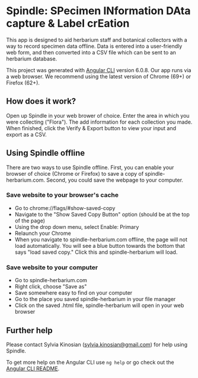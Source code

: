 # Spindle: SPecimen INformation DAta capture & Label crEation

This app is designed to aid herbarium staff and botanical collectors with a way to record specimen data offline. Data is entered into a user-friendly web form, and then converted into a CSV file which can be sent to an herbarium database. 

This project was generated with [Angular CLI](https://github.com/angular/angular-cli) version 6.0.8. Our app runs via a web browser. We recommend using the latest version of Chrome (69+) or Firefox (62+).

## How does it work?

Open up Spindle in your web brower of choice. Enter the area in which you were collecting ("Flora"). The add information for each collection you made. When finished, click the Verify & Export button to view your input and export as a CSV.

## Using Spindle offline

There are two ways to use Spindle offline. First, you can enable your browser of choice (Chrome or Firefox) to save a copy of spindle-herbarium.com. Second, you could save the webpage to your computer.

### Save website to your browser's cache

* Go to chrome://flags/#show-saved-copy
* Navigate to the "Show Saved Copy Button" option (should be at the top of the page)
* Using the drop down menu, select Enable: Primary
* Relaunch your Chrome
* When you navigate to spindle-herbarium.com offline, the page will not load automatically. You will see a blue button towards the bottom that says "load saved copy." Click this and spindle-herbarium will load.

### Save website to your computer

* Go to spindle-herbarium.com
* Right click, choose "Save as"
* Save somewhere easy to find on your computer
* Go to the place you saved spindle-herbarium in your file manager	
* Click on the saved .html file, spindle-herbarium will open in your web browser

## Further help

Please contact Sylvia Kinosian (sylvia.kinosian@gmail.com) for help using Spindle.

To get more help on the Angular CLI use `ng help` or go check out the [Angular CLI README](https://github.com/angular/angular-cli/blob/master/README.md).
